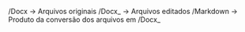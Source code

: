 /Docx -> Arquivos originais
/Docx_ -> Arquivos editados
/Markdown -> Produto da conversão dos arquivos em /Docx_